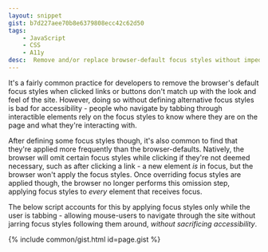```yaml
---
layout: snippet
gist: b7d227aee70b8e6379808ecc42c62d50
tags:
    - JavaScript
    - CSS
    - A11y
desc:  Remove and/or replace browser-default focus styles without impeding the experience of mouse users or tab-navigation
---
```


It's a fairly common practice for developers to remove the browser's default focus styles when clicked links or buttons don't match up with the look and feel of the site. However, doing so without defining alternative focus styles is bad for accessibility - people who navigate by tabbing through interactible elements rely on the focus styles to know where they are on the page and what they're interacting with.

After defining some focus styles though, it's also common to find that they're applied more frequently than the browser-defaults. Natively, the browser will omit certain focus styles while clicking if they're not deemed necessary, such as after clicking a link - a new element *is* in focus, but the browser won't apply the focus styles. Once overriding focus styles are applied though, the browser no longer performs this omission step, applying focus styles to *every* element that receives focus.

The below script accounts for this by applying focus styles only while the user is tabbing - allowing mouse-users to navigate through the site without jarring focus styles following them around, *without sacrificing accessibility*.

{% include common/gist.html id=page.gist %}